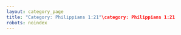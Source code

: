 ```yaml
---
layout: category_page
title: "Category: Philippians 1:21"\category: Philippians 1:21
robots: noindex
---
```

